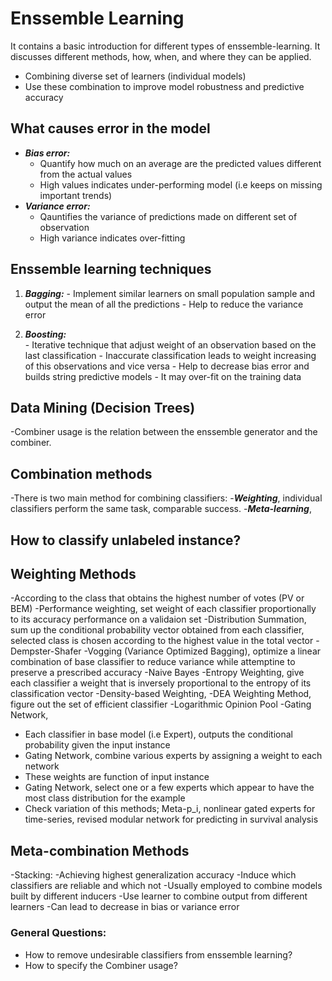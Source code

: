 
# Enssemble Learning
It contains a basic introduction for different types of enssemble-learning. It discusses different methods, how, when, and where they can be applied.

   - Combining diverse set of learners (individual models)
   - Use these combination to improve model robustness and predictive accuracy

## What causes error in the model
   
   - ___Bias error:___     
      - Quantify how much on an average are the predicted values different from the actual values
      - High values indicates under-performing model (i.e keeps on missing important trends)
   - ___Variance error:___ 
      - Qauntifies the variance of predictions made on different set of observation
      - High variance indicates over-fitting

## Enssemble learning techniques
   1. ___Bagging:___
     - Implement similar learners on small population sample and output the mean of all the predictions
     - Help to reduce the variance error
    
   2. ___Boosting:___    
     - Iterative technique that adjust weight of an observation based on the last classification
     - Inaccurate classification leads to weight increasing of this observations and vice versa
     - Help to decrease bias error and builds string predictive models
     - It may over-fit on the training data



## Data Mining (Decision Trees)

   -Combiner usage is the relation between the enssemble generator and the combiner.

## Combination methods
   
   -There is two main method for combining classifiers:
       -___Weighting___, individual classifiers perform the same task, comparable success.
       -___Meta-learning___, 
    


## How to classify unlabeled instance?

## Weighting Methods
   
   -According to the class that obtains the highest number of votes (PV or BEM) 
   -Performance weighting, set weight of each classifier proportionally to its accuracy performance on a validaion set
   -Distribution Summation, sum up the conditional probability vector obtained from each classifier, selected class is chosen according to the highest value in the total vector
   -Dempster-Shafer 
   -Vogging (Variance Optimized Bagging), optimize a linear combination of base classifier to reduce variance while attemptine to preserve a prescribed accuracy
   -Naive Bayes
   -Entropy Weighting, give each classifier a weight that is inversely proportional to the entropy of its classification vector
   -Density-based Weighting,
   -DEA Weighting Method, figure out the set of efficient classifier
   -Logarithmic Opinion Pool
   -Gating Network,
       
 * Each classifier in base model (i.e Expert), outputs the conditional probability given the input instance
 * Gating Network, combine various experts by assigning a weight to each network
 * These weights are function of input instance 
 * Gating Network, select one or a few experts which appear to have the most class distribution for the example
 * Check variation of this methods; Meta-p_i, nonlinear gated experts for time-series, revised modular network for predicting in survival analysis 


## Meta-combination Methods
   
   -Stacking:
       -Achieving highest generalization accuracy
       -Induce which classifiers are reliable and which not
       -Usually employed to combine models built by different inducers
       -Use learner to combine output from different learners
       -Can lead to decrease in bias or variance error


### General Questions:
    
   - How to remove undesirable classifiers from enssemble learning?
   - How to specify the Combiner usage?
